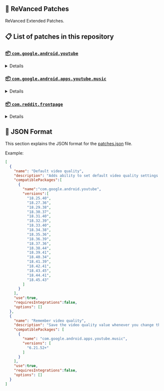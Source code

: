 ## 🧩 ReVanced Patches

ReVanced Extended Patches.

## 📋 List of patches in this repository

### [📦 `com.google.android.youtube`](https://play.google.com/store/apps/details?id=com.google.android.youtube)
<details>

| 💊 Patch | 📜 Description | 🏹 Target Version |
|:--------:|:--------------:|:-----------------:|
| `Add splash animation` | Adds old style splash animation. | 18.25.40 ~ 18.45.43 |
| `Alternative thumbnails` | Adds options to replace video thumbnails using the DeArrow API or image captures from the video. | 18.25.40 ~ 18.45.43 |
| `Ambient mode switch` | Bypass the restrictions of ambient mode or disable it completely. | 18.25.40 ~ 18.45.43 |
| `Append time stamps information` | Add the current video quality or playback speed in brackets next to the current time. | 18.25.40 ~ 18.45.43 |
| `Change player flyout panel toggles` | Adds an option to use text toggles instead of switch toggles within the additional settings menu. | 18.25.40 ~ 18.45.43 |
| `Change start page` | Changes the start page of the app. | 18.25.40 ~ 18.45.43 |
| `Custom branding icon YouTube` | Change the YouTube launcher icon to the icon specified in options.json. | 18.25.40 ~ 18.45.43 |
| `Custom branding name YouTube` | Rename the YouTube app to the name specified in options.json. | 18.25.40 ~ 18.45.43 |
| `Custom double tap length` | Add 'double-tap to seek' value. | 18.25.40 ~ 18.45.43 |
| `Custom package name` | Changes the package name for the non-root build of YouTube and YouTube Music to the name specified in options.json. | all |
| `Custom playback speed` | Adds more playback speed options. | 18.25.40 ~ 18.45.43 |
| `Custom player overlay opacity` | Change the opacity of the player background, when player controls are visible. | 18.25.40 ~ 18.45.43 |
| `Custom seekbar color` | Change seekbar color in video player and video thumbnails. | 18.25.40 ~ 18.45.43 |
| `Default playback speed` | Adds ability to set default playback speed settings. | 18.25.40 ~ 18.45.43 |
| `Default video quality` | Adds ability to set default video quality settings. | 18.25.40 ~ 18.45.43 |
| `Disable HDR video` | Disable HDR video. | 18.25.40 ~ 18.45.43 |
| `Disable QUIC protocol` | Disable CronetEngine's QUIC protocol. | 18.25.40 ~ 18.45.43 |
| `Disable auto captions` | Disables forced auto captions. | 18.25.40 ~ 18.45.43 |
| `Disable haptic feedback` | Disable haptic feedback when swiping. | 18.25.40 ~ 18.45.43 |
| `Disable landscape mode` | Adds an option to disable landscape mode when entering fullscreen. | 18.25.40 ~ 18.45.43 |
| `Disable pip notification` | Disable pip notification when you first launch pip mode. | 18.25.40 ~ 18.45.43 |
| `Disable shorts on startup` | Disables playing YouTube Shorts when launching YouTube. | 18.25.40 ~ 18.45.43 |
| `Disable speed overlay` | Disable 'Play at 2x speed' while holding down. | 18.25.40 ~ 18.45.43 |
| `Disable update screen` | Adds an option to disable the "Update your app" screen that appears when using an outdated client. | 18.25.40 ~ 18.45.43 |
| `Enable bottom player gestures` | Adds an option to enter fullscreen when swiping down below the video player. | 18.25.40 ~ 18.45.43 |
| `Enable compact controls overlay` | Adds an option to make the fullscreen controls compact. | 18.25.40 ~ 18.45.43 |
| `Enable debug logging` | Adds debugging options. | 18.25.40 ~ 18.45.43 |
| `Enable external browser` | Open url outside the app in an external browser. | 18.25.40 ~ 18.45.43 |
| `Enable gradient loading screen` | Enables gradient loading screen. | 18.25.40 ~ 18.45.43 |
| `Enable language switch` | Enable/disable language switch toggle. | 18.25.40 ~ 18.45.43 |
| `Enable minimized playback` | Enables minimized and background playback. | 18.25.40 ~ 18.45.43 |
| `Enable new splash animation` | Enables a new type of splash animation. | 18.25.40 ~ 18.45.43 |
| `Enable new thumbnail preview` | Enables a new type of thumbnail preview. | 18.25.40 ~ 18.45.43 |
| `Enable old quality layout` | Adds an option to restore the old video quality menu with specific video resolution options. | 18.25.40 ~ 18.45.43 |
| `Enable open links directly` | Skips over redirection URLs to external links. | 18.25.40 ~ 18.45.43 |
| `Enable seekbar tapping` | Enables tap-to-seek on the seekbar of the video player. | 18.25.40 ~ 18.45.43 |
| `Enable song search` | Enables song search in the voice search screen. | 18.30.37 ~ 18.45.43 |
| `Enable tablet mini player` | Enables the tablet mini player layout. | 18.25.40 ~ 18.45.43 |
| `Enable tablet navigation bar` | Enables the tablet navigation bar. | 18.25.40 ~ 18.45.43 |
| `Enable wide search bar` | Replaces the search icon with a wide search bar. This will hide the YouTube logo when active. | 18.25.40 ~ 18.45.43 |
| `Force OPUS codec` | Forces the OPUS codec for audios. | 18.25.40 ~ 18.45.43 |
| `Force fullscreen` | Adds an option to forcefully open videos in fullscreen. | 18.25.40 ~ 18.45.43 |
| `Force video codec` | Forces the video codec for videos. | 18.25.40 ~ 18.45.43 |
| `Hide account menu` | Hide elements of the account menu and You tab. | 18.25.40 ~ 18.45.43 |
| `Hide animated button background` | Hides the background of the pause and play animated buttons in the Shorts player. | 18.25.40 ~ 18.45.43 |
| `Hide auto player popup panels` | Hide automatic popup panels (playlist or live chat) on video player. | 18.25.40 ~ 18.45.43 |
| `Hide autoplay button` | Hides the autoplay button in the video player. | 18.25.40 ~ 18.45.43 |
| `Hide autoplay preview` | Adds an option to hide the autoplay preview container when in fullscreen. | 18.25.40 ~ 18.45.43 |
| `Hide button container` | Adds options to hide action buttons below the video player. | 18.25.40 ~ 18.45.43 |
| `Hide captions button` | Hides the captions button in the video player. | 18.25.40 ~ 18.45.43 |
| `Hide cast button` | Hides the cast button in the video player. | 18.25.40 ~ 18.45.43 |
| `Hide category bar` | Hides the category bar in feeds. | 18.25.40 ~ 18.45.43 |
| `Hide channel avatar section` | Hides the channel avatar section of the subscription feed. | 18.25.40 ~ 18.45.43 |
| `Hide channel profile components` | Hides channel profile components. | 18.25.40 ~ 18.45.43 |
| `Hide channel watermark` | Hides creator's watermarks on videos. | 18.25.40 ~ 18.45.43 |
| `Hide collapse button` | Hides the collapse button in the video player. | 18.25.40 ~ 18.45.43 |
| `Hide comment component` | Adds options to hide components related to comments. | 18.25.40 ~ 18.45.43 |
| `Hide crowdfunding box` | Hides the crowdfunding box between the player and video description. | 18.25.40 ~ 18.45.43 |
| `Hide description components` | Hides description components. | 18.25.40 ~ 18.45.43 |
| `Hide double tap overlay filter` | Hides the double tap dark filter layer. | 18.25.40 ~ 18.45.43 |
| `Hide end screen cards` | Hides the suggested video cards at the end of a video in fullscreen. | 18.25.40 ~ 18.45.43 |
| `Hide end screen overlay` | Adds an option to hide the overlay in fullscreen when swiping up and at the end of videos. | 18.25.40 ~ 18.45.43 |
| `Hide feed flyout panel` | Adds the ability to hide feed flyout panel components using a custom filter. | 18.25.40 ~ 18.45.43 |
| `Hide filmstrip overlay` | Hide filmstrip overlay on swipe controls. | 18.25.40 ~ 18.45.43 |
| `Hide floating microphone` | Hides the floating microphone button which appears in search. | 18.25.40 ~ 18.45.43 |
| `Hide fullscreen panels` | Adds an option to hide panels such as live chat when in fullscreen. | 18.25.40 ~ 18.45.43 |
| `Hide general ads` | Adds options to hide general ads. | 18.25.40 ~ 18.45.43 |
| `Hide handle` | Hides the handle in the account switcher and You tab. | 18.25.40 ~ 18.45.43 |
| `Hide info cards` | Hides info-cards in videos. | 18.25.40 ~ 18.45.43 |
| `Hide latest videos button` | Hides latest videos button in home feed. | 18.25.40 ~ 18.45.43 |
| `Hide layout components` | Hides general layout components. | 18.25.40 ~ 18.45.43 |
| `Hide load more button` | Hides the button under videos that loads similar videos. | 18.25.40 ~ 18.45.43 |
| `Hide mix playlists` | Hides mix playlists in feed. | 18.25.40 ~ 18.45.43 |
| `Hide music button` | Hides the YouTube Music button in the video player. | 18.25.40 ~ 18.45.43 |
| `Hide navigation buttons` | Adds options to hide or change navigation buttons. | 18.25.40 ~ 18.45.43 |
| `Hide navigation label` | Hide navigation bar labels. | 18.25.40 ~ 18.45.43 |
| `Hide player button background` | Hide player button background. | 18.25.40 ~ 18.45.43 |
| `Hide player flyout panel` | Adds options to hide player flyout panel components. | 18.25.40 ~ 18.45.43 |
| `Hide previous next button` | Hides the previous and next button in the player controller. | 18.25.40 ~ 18.45.43 |
| `Hide search term thumbnail` | Hide thumbnails in the search term history. | 18.25.40 ~ 18.45.43 |
| `Hide seek message` | Hides the 'Slide left or right to seek' or 'Release to cancel' message container. | 18.25.40 ~ 18.45.43 |
| `Hide seekbar` | Hides the seekbar in video player and video thumbnails. | 18.25.40 ~ 18.45.43 |
| `Hide shorts components` | Hides other Shorts components. | 18.25.40 ~ 18.45.43 |
| `Hide snack bar` | Hides the snack bar action popup. | 18.25.40 ~ 18.45.43 |
| `Hide suggested actions` | Hide the suggested actions bar inside the player. | 18.25.40 ~ 18.45.43 |
| `Hide suggested video overlay` | Hide the suggested video overlay to play next. | 18.25.40 ~ 18.45.43 |
| `Hide suggestions shelf` | Hides the suggestions shelf. | 18.25.40 ~ 18.45.43 |
| `Hide time stamp` | Hides timestamp in video player. | 18.25.40 ~ 18.45.43 |
| `Hide toolbar button` | Hide the button in the toolbar. | 18.25.40 ~ 18.45.43 |
| `Hide tooltip content` | Hides the tooltip box that appears on first install. | 18.25.40 ~ 18.45.43 |
| `Hide trending searches` | Hide trending searches in the search bar. | 18.25.40 ~ 18.45.43 |
| `Hide video ads` | Adds an option to hide ads in the video player. | 18.25.40 ~ 18.45.43 |
| `Hide voice search button` | Hide voice search button in search bar. | 18.25.40 ~ 18.45.43 |
| `Keep landscape mode` | Adds an option to keep landscape mode when turning the screen off and on in fullscreen. | 18.42.41 ~ 18.45.43 |
| `Layout switch` | Tricks the dpi to use some tablet/phone layouts. | 18.25.40 ~ 18.45.43 |
| `MaterialYou` | Enables MaterialYou theme for Android 12+ | 18.25.40 ~ 18.45.43 |
| `MicroG support` | Allows ReVanced Extended to run without root and under a different package name with MicroG. | 18.25.40 ~ 18.45.43 |
| `Overlay buttons` | Add overlay buttons to the player. | 18.25.40 ~ 18.45.43 |
| `Premium heading` | Show or hide the premium heading. | 18.25.40 ~ 18.45.43 |
| `Quick actions components` | Adds options to hide and customize components below the seekbar in fullscreen. | 18.25.40 ~ 18.45.43 |
| `Remove viewer discretion dialog` | Removes the dialog that appears when you try to watch a video that has been age-restricted by accepting it automatically. This does not bypass the age restriction. | 18.25.40 ~ 18.45.43 |
| `Return YouTube Dislike` | Shows the dislike count of videos using the Return YouTube Dislike API. | 18.25.40 ~ 18.45.43 |
| `Sanitize sharing links` | Removes tracking query parameters from the URLs when sharing links. | 18.25.40 ~ 18.45.43 |
| `Settings` | Applies mandatory patches to implement ReVanced Extended settings into the application. | 18.25.40 ~ 18.45.43 |
| `Shorts outline button` | Apply the outline icon to the action button of the Shorts player. | 18.25.40 ~ 18.45.43 |
| `SponsorBlock` | Integrates SponsorBlock which allows skipping video segments such as sponsored content. | 18.25.40 ~ 18.45.43 |
| `Spoof app version` | Spoof the YouTube client version. | 18.25.40 ~ 18.45.43 |
| `Spoof device dimensions` | Spoofs the device dimensions in order to unlock higher video qualities that may not be available on your device. | 18.25.40 ~ 18.45.43 |
| `Spoof player parameters` | Spoofs player parameters to prevent playback issues. | 18.25.40 ~ 18.45.43 |
| `Swipe controls` | Adds volume and brightness swipe controls. | 18.25.40 ~ 18.45.43 |
| `Theme` | Change the app's theme to the values specified in options.json. | 18.25.40 ~ 18.45.43 |
| `Translations` | Add Crowdin translations for YouTube. | 18.25.40 ~ 18.45.43 |
</details>

### [📦 `com.google.android.apps.youtube.music`](https://play.google.com/store/apps/details?id=com.google.android.apps.youtube.music)
<details>

| 💊 Patch | 📜 Description | 🏹 Target Version |
|:--------:|:--------------:|:-----------------:|
| `Amoled` | Applies a pure black theme to some components. | 6.21.52 ~ 6.33.52 |
| `Background play` | Enables playing music in the background. | 6.21.52 ~ 6.33.52 |
| `Bitrate default value` | Sets the audio quality to "Always High" when you first install the app. | 6.21.52 ~ 6.33.52 |
| `Certificate spoof` | Enables YouTube Music to work with Android Auto by spoofing the YouTube Music certificate. | 6.21.52 ~ 6.33.52 |
| `Change start page` | Adds an option to set which page the app opens in instead of the homepage. | 6.21.52 ~ 6.33.52 |
| `Custom branding icon YouTube Music` | Changes the YouTube Music app icon to the icon specified in options.json. | 6.21.52 ~ 6.33.52 |
| `Custom branding name YouTube Music` | Renames the YouTube Music app to the name specified in options.json. | 6.21.52 ~ 6.33.52 |
| `Custom package name` | Changes the package name for the non-root build of YouTube and YouTube Music to the name specified in options.json. | all |
| `Custom playback speed` | Adds an option to customize available playback speeds. | 6.21.52 ~ 6.33.52 |
| `Disable auto captions` | Adds an option to disable captions from being automatically enabled. | 6.21.52 ~ 6.33.52 |
| `Disable overlay filter` | Removes the dark overlay when comment, share, save to playlist, and flyout panels are open. | 6.21.52 ~ 6.33.52 |
| `Enable black navigation bar` | Adds an option to set the navigation bar color to black. | 6.21.52 ~ 6.33.52 |
| `Enable color match player` | Adds an option to match the color of the miniplayer to the fullscreen player. | 6.21.52 ~ 6.33.52 |
| `Enable compact dialog` | Adds an option to enable the compact flyout menu on phones. | 6.21.52 ~ 6.33.52 |
| `Enable custom filter` | Adds a custom filter which can be used to hide layout components. | 6.21.52 ~ 6.33.52 |
| `Enable debug logging` | Adds an option to enable debug logging. | 6.21.52 ~ 6.33.52 |
| `Enable force minimized player` | Adds an option to keep the miniplayer minimized even when another track is played. | 6.21.52 ~ 6.33.52 |
| `Enable landscape mode` | Adds an option to enable landscape mode when rotating the screen on phones. | 6.21.52 ~ 6.33.52 |
| `Enable minimized playback` | Enables playback in miniplayer for Kids music. | 6.21.52 ~ 6.33.52 |
| `Enable new player background` | Adds an option to enable the new player background. | 6.21.52 ~ 6.33.52 |
| `Enable old player layout` | Adds an option to return the player layout to the old style. Deprecated on YT Music 6.31.55+. | 6.21.52 ~ 6.33.52 |
| `Enable old style library shelf` | Adds an option to return the library tab to the old style. | 6.21.52 ~ 6.33.52 |
| `Enable old style miniplayer` | Adds an option to return the miniplayer to the old style. | 6.21.52 ~ 6.33.52 |
| `Enable opus codec` | Adds an option use the opus audio codec instead of the mp4a audio codec. | 6.21.52 ~ 6.33.52 |
| `Enable playback speed` | Adds an option to add a playback speed button to the flyout panel. | 6.21.52 ~ 6.33.52 |
| `Enable sleep timer` | Adds an option to add the sleep timer to the flyout menu. | 6.21.52 ~ 6.33.52 |
| `Enable zen mode` | Adds an option to change the player background to light grey to reduce eye strain. | 6.21.52 ~ 6.33.52 |
| `Exclusive audio playback` | Unlocks the option to play music without video. | 6.21.52 ~ 6.33.52 |
| `Hide account menu` | Adds the ability to hide account menu elements using a custom filter. | 6.21.52 ~ 6.33.52 |
| `Hide action bar component` | Adds options to hide action bar components and replace the offline download button with an external download button. | 6.21.52 ~ 6.33.52 |
| `Hide button shelf` | Adds an option to hide the button shelf from the homepage and explore tab. | 6.21.52 ~ 6.33.52 |
| `Hide carousel shelf` | Adds an option to hide the carousel shelf from the homepage and explore tab. | 6.21.52 ~ 6.33.52 |
| `Hide cast button` | Adds an option to hide the cast button. | 6.21.52 ~ 6.33.52 |
| `Hide category bar` | Adds an option to hide the category bar. | 6.21.52 ~ 6.33.52 |
| `Hide channel guidelines` | Adds an option to hide the channel guidelines at the top of the comments section. | 6.21.52 ~ 6.33.52 |
| `Hide double tap overlay filter` | Removes the dark overlay when double-tapping to seek. | 6.21.52 ~ 6.33.52 |
| `Hide emoji picker` | Adds an option to hide the emoji picker when typing comments. | 6.21.52 ~ 6.33.52 |
| `Hide flyout panel` | Adds options to hide flyout panel components. | 6.21.52 ~ 6.33.52 |
| `Hide fullscreen share button` | Adds an option to hide the share button in the fullscreen player. | 6.21.52 ~ 6.33.52 |
| `Hide general ads` | Adds options to hide general ads. | 6.21.52 ~ 6.33.52 |
| `Hide get premium` | Hides the "Get Music Premium" label from the account menu and settings. | 6.21.52 ~ 6.33.52 |
| `Hide handle` | Adds an option to hide the handle in the account menu. | 6.21.52 ~ 6.33.52 |
| `Hide history button` | Adds an option to hide the history button in the toolbar. | 6.21.52 ~ 6.33.52 |
| `Hide navigation bar component` | Adds options to hide navigation bar components. | 6.21.52 ~ 6.33.52 |
| `Hide new playlist button` | Adds an option to hide the "New playlist" button in the library. | 6.21.52 ~ 6.33.52 |
| `Hide player overlay filter` | Removes the dark overlay when single-tapping player. | 6.21.52 ~ 6.33.52 |
| `Hide playlist card` | Adds an option to hide the playlist card from the homepage. | 6.21.52 ~ 6.33.52 |
| `Hide taste builder` | Hides the "Tell us which artists you like" card from the homepage. | 6.21.52 ~ 6.33.52 |
| `Hide terms container` | Adds an option to hide the terms of service container in the account menu. | 6.21.52 ~ 6.33.52 |
| `Hide tooltip content` | Hides the tooltip box that appears when opening the app for the first time. | 6.21.52 ~ 6.33.52 |
| `Hide voice search button` | Hides the voice search button in the search bar. | 6.21.52 ~ 6.33.52 |
| `MicroG support` | Allows YouTube Music to run without root and under a different package name with MicroG. | 6.21.52 ~ 6.33.52 |
| `Remember playback speed` | Adds an option to remember the last playback speed selected. | 6.21.52 ~ 6.33.52 |
| `Remember repeat state` | Adds an option to remember the state of the repeat toggle. | 6.21.52 ~ 6.33.52 |
| `Remember shuffle state` | Adds an option to remember the state of the shuffle toggle. | 6.21.52 ~ 6.33.52 |
| `Remember video quality` | Adds an option to remember the last video quality selected. | 6.21.52 ~ 6.33.52 |
| `Remove viewer discretion dialog` | Adds an option to remove the dialog that appears when opening a video that has been age-restricted by accepting it automatically. This does not bypass the age restriction. | 6.21.52 ~ 6.33.52 |
| `Replace cast button` | Adds an option to replace the cast button in the player with the "Open music" button. | 6.21.52 ~ 6.33.52 |
| `Replace dismiss queue` | Adds an option to replace "Dismiss queue" with "Watch on YouTube" in the flyout menu. | 6.21.52 ~ 6.33.52 |
| `Return YouTube Dislike` | Adds an option to show the dislike count of songs using the Return YouTube Dislike API. | 6.21.52 ~ 6.33.52 |
| `Sanitize sharing links` | Adds an option to remove tracking query parameters from URLs when sharing links. | 6.21.52 ~ 6.33.52 |
| `Settings` | Adds ReVanced Extended settings to YouTube Music. | 6.21.52 ~ 6.33.52 |
| `SponsorBlock` | Adds options to enable and configure SponsorBlock, which can skip undesired video segments such as non-music sections. | 6.21.52 ~ 6.33.52 |
| `Spoof app version` | Adds options to spoof the YouTube Music client version. This can remove the radio mode restriction in Canadian regions or disable real-time lyrics. | 6.21.52 ~ 6.33.52 |
| `Translations` | Adds Crowdin translations for YouTube Music. | 6.21.52 ~ 6.33.52 |
</details>

### [📦 `com.reddit.frontpage`](https://play.google.com/store/apps/details?id=com.reddit.frontpage)
<details>

| 💊 Patch | 📜 Description | 🏹 Target Version |
|:--------:|:--------------:|:-----------------:|
| `Change package name` | Changes the package name for Reddit to the name specified in options.json. | all |
| `Custom branding name Reddit` | Renames the Reddit app to the name specified in options.json. | all |
| `Disable screenshot popup` | Adds an option to disable the popup that shows up when taking a screenshot. | all |
| `Hide ads` | Adds options to hide ads. | all |
| `Hide navigation buttons` | Adds options to hide buttons in the navigation bar. | all |
| `Hide recently visited shelf` | Adds an option to hide the recently visited shelf in the sidebar. | all |
| `Hide toolbar button` | Adds an option to hide the r/place or Reddit recap button in the toolbar. | all |
| `Open links directly` | Adds an option to skip over redirection URLs in external links. | all |
| `Open links externally` | Adds an option to always open links in your browser instead of in the in-app-browser. | all |
| `Premium icon` | Unlocks premium app icons. | all |
| `Sanitize sharing links` | Adds an option to remove tracking query parameters from URLs when sharing links. | all |
| `Settings` | Adds ReVanced Extended settings to Reddit. | all |
</details>



## 📝 JSON Format

This section explains the JSON format for the [patches.json](patches.json) file.

Example:

```json
[
  {
    "name": "Default video quality",
    "description": "Adds ability to set default video quality settings.",
    "compatiblePackages":[
      {
        "name":"com.google.android.youtube",
        "versions":[
          "18.25.40",
          "18.27.36",
          "18.29.38",
          "18.30.37",
          "18.31.40",
          "18.32.39",
          "18.33.40",
          "18.34.38",
          "18.35.36",
          "18.36.39",
          "18.37.36",
          "18.38.44",
          "18.39.41",
          "18.40.34",
          "18.41.39",
          "18.42.41",
          "18.43.45",
          "18.44.41",
          "18.45.43"
        ]
      }
    ],
    "use":true,
    "requiresIntegrations":false,
    "options": []
  },
  {
    "name": "Remember video quality",
    "description": "Save the video quality value whenever you change the video quality.",
    "compatiblePackages": [
      {
        "name": "com.google.android.apps.youtube.music",
        "versions": [
          "6.21.52+"
        ]
      }
    ],
    "use":true,
    "requiresIntegrations":false,
    "options": []
  }
]
```
